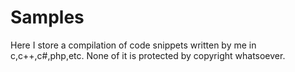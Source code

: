 # Samples
Here I store a compilation of code snippets written by me in  c,c++,c#,php,etc. None of it is protected by copyright whatsoever.
